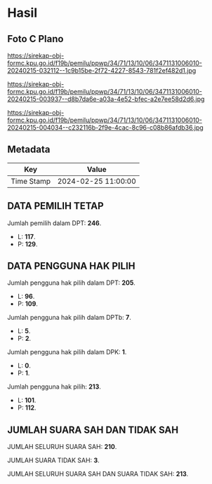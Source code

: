# Hasil

## Foto C Plano

https://sirekap-obj-formc.kpu.go.id/f19b/pemilu/ppwp/34/71/13/10/06/3471131006010-20240215-032112--1c9b15be-2f72-4227-8543-781f2ef482d1.jpg

https://sirekap-obj-formc.kpu.go.id/f19b/pemilu/ppwp/34/71/13/10/06/3471131006010-20240215-003937--d8b7da6e-a03a-4e52-bfec-a2e7ee58d2d6.jpg

https://sirekap-obj-formc.kpu.go.id/f19b/pemilu/ppwp/34/71/13/10/06/3471131006010-20240215-004034--c232116b-2f9e-4cac-8c96-c08b86afdb36.jpg


## Metadata

| Key        | Value               |
| ---------- | ------------------- |
| Time Stamp | 2024-02-25 11:00:00 |


## DATA PEMILIH TETAP

Jumlah pemilih dalam DPT: **246**.
 * L: **117**.
 * P: **129**.

## DATA PENGGUNA HAK PILIH

Jumlah pengguna hak pilih dalam DPT: **205**.
 * L: **96**.
 * P: **109**.

Jumlah pengguna hak pilih dalam DPTb: **7**.
 * L: **5**.
 * P: **2**.

Jumlah pengguna hak pilih dalam DPK: **1**.
 * L: **0**.
 * P: **1**.

Jumlah pengguna hak pilih: **213**.
 * L: **101**.
 * P: **112**.

## JUMLAH SUARA SAH DAN TIDAK SAH

JUMLAH SELURUH SUARA SAH: **210**.

JUMLAH SUARA TIDAK SAH: **3**.

JUMLAH SELURUH SUARA SAH DAN SUARA TIDAK SAH: **213**.


